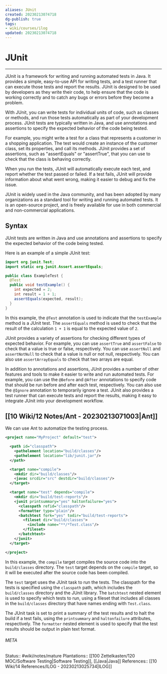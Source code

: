 ```yaml
---
aliases: JUnit
created: 20230213074718
dg-publish: true
tags:
- wiki/courses/ilog
updated: 20230213074718
---
```

# JUnit
---
JUnit is a framework for writing and running automated tests in Java. It provides a simple, easy-to-use API for writing tests, and a test runner that can execute those tests and report the results. JUnit is designed to be used by developers as they write their code, to help ensure that the code is working correctly and to catch any bugs or errors before they become a problem.

With JUnit, you can write tests for individual units of code, such as classes or methods, and run those tests automatically as part of your development process. JUnit tests are typically written in Java, and use annotations and assertions to specify the expected behavior of the code being tested.

For example, you might write a test for a class that represents a customer in a shopping application. The test would create an instance of the customer class, set its properties, and call its methods. JUnit provides a set of assertions, such as "assertEquals" or "assertTrue", that you can use to check that the class is behaving correctly.

When you run the tests, JUnit will automatically execute each test, and report whether the test passed or failed. If a test fails, JUnit will provide information about what went wrong, making it easier to debug and fix the issue.

JUnit is widely used in the Java community, and has been adopted by many organizations as a standard tool for writing and running automated tests. It is an open-source project, and is freely available for use in both commercial and non-commercial applications.

## Syntax
JUnit tests are written in Java and use annotations and assertions to specify the expected behavior of the code being tested.

Here is an example of a simple JUnit test:
```java
import org.junit.Test;
import static org.junit.Assert.assertEquals;

public class ExampleTest {
  @Test
  public void testExample() {
    int expected = 2;
    int result = 1 + 1;
    assertEquals(expected, result);
  }
}

```

In this example, the `@Test` annotation is used to indicate that the `testExample` method is a JUnit test. The `assertEquals` method is used to check that the result of the calculation `1 + 1` is equal to the expected value of `2`.

JUnit provides a variety of assertions for checking different types of expected behavior. For example, you can use `assertTrue` and `assertFalse` to check that a value is true or false, respectively. You can use `assertNull` and `assertNotNull` to check that a value is null or not null, respectively. You can also use `assertArrayEquals` to check that two arrays are equal.

In addition to annotations and assertions, JUnit provides a number of other features and tools to make it easier to write and run automated tests. For example, you can use the `@Before` and `@After` annotations to specify code that should be run before and after each test, respectively. You can also use the `@Ignore` annotation to temporarily ignore a test. JUnit also provides a test runner that can execute tests and report the results, making it easy to integrate JUnit into your development workflow.

## [[10 Wiki/12 Notes/Ant - 20230213071003\|Ant]]
We can use Ant to automatize the testing process.

```xml
<project name="MyProject" default="test">

  <path id="classpath">
    <pathelement location="build/classes"/>
    <pathelement location="lib/junit.jar"/>
  </path>

  <target name="compile">
    <mkdir dir="build/classes"/>
    <javac srcdir="src" destdir="build/classes"/>
  </target>

  <target name="test" depends="compile">
    <mkdir dir="build/test-reports"/>
    <junit printsummary="yes" haltonfailure="yes">
      <classpath refid="classpath"/>
      <formatter type="plain"/>
      <batchtest fork="yes" todir="build/test-reports">
        <fileset dir="build/classes">
          <include name="**/*Test.class"/>
        </fileset>
      </batchtest>
    </junit>
  </target>

</project>

```

In this example, the `compile` target compiles the source code into the `build/classes` directory. The `test` target depends on the `compile` target, so it will be executed after the source code has been compiled.

The `test` target uses the JUnit task to run the tests. The classpath for the tests is specified using the `classpath` path, which includes the `build/classes` directory and the JUnit library. The `batchtest` nested element is used to specify which tests to run, using a fileset that includes all classes in the `build/classes` directory that have names ending with `Test.class`.

The JUnit task is set to print a summary of the test results and to halt the build if a test fails, using the `printsummary` and `haltonfailure` attributes, respectively. The `formatter` nested element is used to specify that the test results should be output in plain text format.



###### META
Status:: #wiki/notes/mature 
Plantations:: [[100 Zettelkasten/120 MOC/Software Testing\|Software Testing]], [[Java\|Java]]
References:: [[10 Wiki/14 References/ILOG - 20230213025734\|ILOG]]

